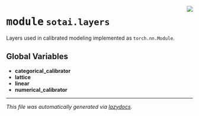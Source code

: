<!-- markdownlint-disable -->

<a href="https://github.com/SOTAI-Labs/sotai/tree/main/sotai/layers/__init__.py#L0"><img align="right" style="float:right;" src="https://img.shields.io/badge/-source-cccccc?style=flat-square"></a>

# <kbd>module</kbd> `sotai.layers`
Layers used in calibrated modeling implemented as `torch.nn.Module`. 

**Global Variables**
---------------
- **categorical_calibrator**
- **lattice**
- **linear**
- **numerical_calibrator**




---

_This file was automatically generated via [lazydocs](https://github.com/ml-tooling/lazydocs)._
